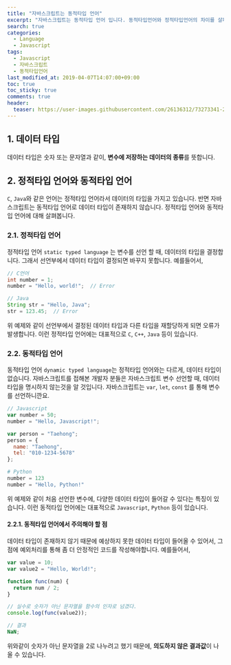 ```yaml
---
title: "자바스크립트는 동적타입 언어"
excerpt: "자바스크립트는 동적타입 언어 입니다. 동적타입언어와 정적타입언어의 차이를 살펴보면서 각각의 특징을 소개합니다."
search: true
categories:
  - Language
  - Javascript
tags:
  - Javascript
  - 자바스크립트
  - 동적타입언어
last_modified_at: 2019-04-07T14:07:00+09:00
toc: true
toc_sticky: true
comments: true
header:
  teaser: https://user-images.githubusercontent.com/26136312/73273341-29c2a000-4227-11ea-8a84-f4b4c363d247.png
---
```


## 1. 데이터 타입

데이터 타입은 숫자 또는 문자열과 같이, **변수에 저장하는 데이터의 종류**를 뜻합니다.

## 2. 정적타입 언어와 동적타입 언어

`C`, `Java`와 같은 언어는 정적타입 언어라서 데이터의 타입을 가지고 있습니다. 반면 자바스크립트는 동적타입 언어로 데이터 타입이 존재하지 않습니다. 정적타입 언어와 동적타입 언어에 대해 살펴봅니다.

### 2.1. 정적타입 언어

정적타입 언어 `static typed language` 는 변수를 선언 할 때, 데이터의 타입을 결정합니다. 그래서 선언부에서 데이터 타입이 결정되면 바꾸지 못합니다. 예를들어서,

```c
// C언어
int number = 1;
number = "Hello, world!";  // Error
```

```java
// Java
String str = "Hello, Java";
str = 123.45;  // Error
```

위 예제와 같이 선언부에서 결정된 데이터 타입과 다른 타입을 재할당하게 되면 오류가 발생합니다. 이런 정적타입 언어에는 대표적으로 `C`, `C++`, `Java` 등이 있습니다.

### 2.2. 동적타입 언어

동적타입 언어 `dynamic typed language`는 정적타입 언어와는 다르게, 데이터 타입이 없습니다. 자바스크립트를 접해본 개발자 분들은 자바스크립트 변수 선언할 때, 데이터 타입을 명시하지 않는것을 알 것입니다. 자바스크립트는 `var`, `let`, `const` 를 통해 변수를 선언하니깐요.

```javascript
// Javascript
var number = 50;
number = "Hello, Javascript!";

var person = "Taehong";
person = {
  name: "Taehong",
  tel: "010-1234-5678"
};
```

```python
# Python
number = 123
number = "Hello, Python!"
```

위 예제와 같이 처음 선언한 변수에, 다양한 데이터 타입이 들어갈 수 있다는 특징이 있습니다. 이런 동적타입 언어에는 대표적으로 `Javascript`, `Python` 등이 있습니다.

#### 2.2.1. 동적타입 언어에서 주의해야 할 점

데이터 타입이 존재하지 않기 때문에 예상하지 못한 데이터 타입이 들어올 수 있어서, 그 점에 예외처리를 통해 좀 더 안정적인 코드를 작성해야합니다. 예를들어서,

```javascript
var value = 10;
var value2 = "Hello, World!";

function func(num) {
  return num / 2;
}

// 실수로 숫자가 아닌 문자열을 함수의 인자로 넘겼다.
console.log(func(value2));
```

```javascript
// 결과
NaN;
```

위와같이 숫자가 아닌 문자열을 2로 나누려고 했기 때문에, **의도하지 않은 결과값**이 나올 수 있습니다.
